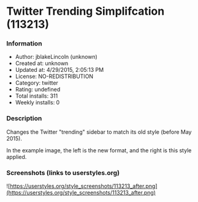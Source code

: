 # Twitter Trending Simplifcation (113213)

### Information
- Author: jblakeLincoln (unknown)
- Created at: unknown
- Updated at: 4/29/2015, 2:05:13 PM
- License: NO-REDISTRIBUTION
- Category: twitter
- Rating: undefined
- Total installs: 311
- Weekly installs: 0


### Description
Changes the Twitter "trending" sidebar to match its old style (before May 2015). 

In the example image, the left is the new format, and the right is this style applied.


### Screenshots (links to userstyles.org)
![https://userstyles.org/style_screenshots/113213_after.png](https://userstyles.org/style_screenshots/113213_after.png)


